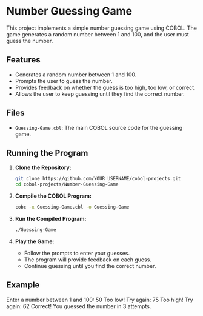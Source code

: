 # Number Guessing Game

This project implements a simple number guessing game using COBOL. The game generates a random number between 1 and 100, and the user must guess the number.

## Features

- Generates a random number between 1 and 100.
- Prompts the user to guess the number.
- Provides feedback on whether the guess is too high, too low, or correct.
- Allows the user to keep guessing until they find the correct number.

## Files

- `Guessing-Game.cbl`: The main COBOL source code for the guessing game.

## Running the Program

1. **Clone the Repository:**

    ```bash
    git clone https://github.com/YOUR_USERNAME/cobol-projects.git
    cd cobol-projects/Number-Guessing-Game
    ```

2. **Compile the COBOL Program:**

    ```bash
    cobc -x Guessing-Game.cbl -o Guessing-Game
    ```

3. **Run the Compiled Program:**

    ```bash
    ./Guessing-Game
    ```

4. **Play the Game:**

    - Follow the prompts to enter your guesses.
    - The program will provide feedback on each guess.
    - Continue guessing until you find the correct number.

## Example

Enter a number between 1 and 100:
50
Too low! Try again:
75
Too high! Try again:
62
Correct! You guessed the number in 3 attempts.
